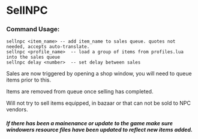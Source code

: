 # SellNPC

### Command Usage:
```
sellnpc <item_name>	-- add item_name to sales queue. quotes not needed, accepts auto-translate. 
sellnpc <profile_name> 	-- load a group of items from profiles.lua into the sales queue
sellnpc delay <number>	-- set delay between sales
```
Sales are now triggered by opening a shop window, you will need to queue items prior to this.

Items are removed from queue once selling has completed.

Will not try to sell items equipped, in bazaar or that can not be sold to NPC vendors.

##### If there has been a mainenance or update to the game make sure windowers resource files have been updated to reflect new items added.
